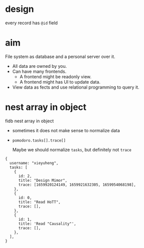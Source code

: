 # design

every record has `@id` field

# aim

File system as database and a personal server over it.

- All data are owned by you.
- Can have many frontends.
  - A frontend might be readonly view.
  - A frontend might has UI to update data.
- View data as fects and use relational programming to query it.

# nest array in object

fidb nest array in object

- sometimes it does not make sense to normalize data

- `pomodoro.tasks[].trace[]`

  Maybe we should normalize `tasks`, but definitely not `trace`

```
{
  username: "xieyuheng",
  tasks: [
    {
      id: 2,
      title: "Design Mimor",
      trace: [1659920124149, 1659921632305, 1659954068198],
    },
    {
      id: 0,
      title: "Read HoTT",
      trace: [],
    },
    {
      id: 1,
      title: 'Read "Causality"',
      trace: [],
    },
  ],
}
```
